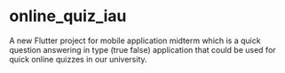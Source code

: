# online_quiz_iau

A new Flutter project for mobile application midterm which is a quick question answering in type
(true false) application that could be used for quick online quizzes in our university.
